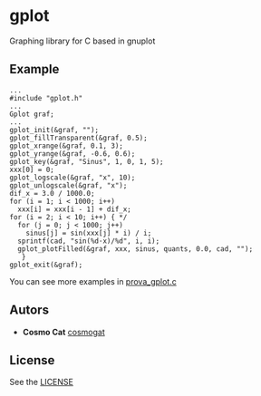 # gplot
Graphing library for C based in gnuplot
## Example
```
...
#include "gplot.h"
...
Gplot graf;
...
gplot_init(&graf, ""); 
gplot_fillTransparent(&graf, 0.5); 
gplot_xrange(&graf, 0.1, 3); 
gplot_yrange(&graf, -0.6, 0.6); 
gplot_key(&graf, "Sinus", 1, 0, 1, 5); 
xxx[0] = 0;
gplot_logscale(&graf, "x", 10); 
gplot_unlogscale(&graf, "x");
dif_x = 3.0 / 1000.0; 
for (i = 1; i < 1000; i++)
  xxx[i] = xxx[i - 1] + dif_x;
for (i = 2; i < 10; i++) { */
  for (j = 0; j < 1000; j++)
    sinus[j] = sin(xxx[j] * i) / i;
  sprintf(cad, "sin(%d·x)/%d", i, i);
  gplot_plotFilled(&graf, xxx, sinus, quants, 0.0, cad, "");
   } 
gplot_exit(&graf);
```
You can see more examples in [prova_gplot.c](./prova_gplot.c)
## Autors
* **Cosmo Cat**  [cosmogat](https://github.com/cosmogat)
## License
See the [LICENSE](LICENSE)
